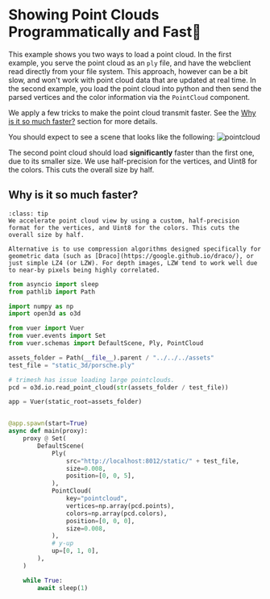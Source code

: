 # Showing Point Clouds Programmatically and Fast💨

This example shows you two ways to load a point cloud. In the first example, you serve the point cloud as an `ply` file, and have the webclient read directly from your file system. This approach, however can be a bit slow, and won't work with point cloud data that are updated at real time. In the second example, you load the point cloud into python and then send the parsed vertices and the color information via the `PointCloud` component.

We apply a few tricks to make the point cloud transmit faster. See the [Why is it so much faster?](#why-is-it-so-much-faster) section for more details.

You should expect to see a scene that looks like the following:
![pointcloud](figures/pointcloud.png)

The second point cloud should load **significantly** faster than the first one, due to its smaller size. We use half-precision for the vertices, and Uint8 for the colors. This cuts the overall size by half.

## Why is it so much faster?

```{admonition} Why is it so much faster?
:class: tip
We accelerate point cloud view by using a custom, half-precision format for the vertices, and Uint8 for the colors. This cuts the overall size by half.

Alternative is to use compression algorithms designed specifically for geometric data (such as [Draco](https://google.github.io/draco/), or just simple LZ4 (or LZW). For depth images, LZW tend to work well due to near-by pixels being highly correlated.
```

```python
from asyncio import sleep
from pathlib import Path

import numpy as np
import open3d as o3d

from vuer import Vuer
from vuer.events import Set
from vuer.schemas import DefaultScene, Ply, PointCloud

assets_folder = Path(__file__).parent / "../../../assets"
test_file = "static_3d/porsche.ply"

# trimesh has issue loading large pointclouds.
pcd = o3d.io.read_point_cloud(str(assets_folder / test_file))

app = Vuer(static_root=assets_folder)


@app.spawn(start=True)
async def main(proxy):
    proxy @ Set(
        DefaultScene(
            Ply(
                src="http://localhost:8012/static/" + test_file,
                size=0.008,
                position=[0, 0, 5],
            ),
            PointCloud(
                key="pointcloud",
                vertices=np.array(pcd.points),
                colors=np.array(pcd.colors),
                position=[0, 0, 0],
                size=0.008,
            ),
            # y-up
            up=[0, 1, 0],
        ),
    )

    while True:
        await sleep(1)
```
